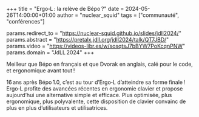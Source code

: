 +++
title  = "Ergo‑L : la relève de Bépo ?"
date   = 2024-05-26T14:00:00+01:00
author = "nuclear_squid"
tags   = ["communauté", "conférences"]

params.redirect_to = "https://nuclear-squid.github.io/slides/jdll2024/"
params.abstract    = "https://pretalx.jdll.org/jdll2024/talk/QT7JBD/"
params.video       = "https://videos-libr.es/w/sosqtsJ7bBYW7PoKcqnPNW"
params.domain      = "JdLL 2024"
+++

Meilleur que Bépo en français et que Dvorak en anglais, calé pour le code, et
ergonomique avant tout !

16 ans après Bépo 1.0, c’est au tour d’Ergo‑L d’atteindre sa forme finale !
Ergo‑L profite des avancées récentes en ergonomie clavier et propose aujourd’hui
une alternative simple et efficace. Plus optimisée, plus ergonomique, plus
polyvalente, cette disposition de clavier convainc de plus en plus
d’utilisateurs et utilisatrices.
